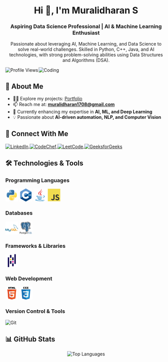 <h1 align="center">Hi 👋, I'm Muralidharan S</h1>
<h3 align="center">Aspiring Data Science Professional | AI & Machine Learning Enthusiast</h3>

<p align="center">
  Passionate about leveraging AI, Machine Learning, and Data Science to solve real-world challenges. 
  Skilled in Python, C++, Java, and AI technologies, with strong problem-solving abilities using Data Structures and Algorithms (DSA).
</p>

<img align="right" alt="Coding" width="400" src="https://cdn.dribbble.com/users/1162077/screenshots/3848914/programmer.gif">

<p align="left"> 
  <img src="https://komarev.com/ghpvc/?username=muralidharan-1708&label=Profile%20views&color=0e75b6&style=flat" alt="Profile Views" /> 
</p>

## 🚀 About Me  
- 👨‍💻 Explore my projects: [Portfolio](https://muralidharan-1708.github.io/muralidharan/)  
- 📫 Reach me at: **muralidharan1708@gmail.com**  
- 🌱 Currently enhancing my expertise in **AI, ML, and Deep Learning**  
- 💡 Passionate about **AI-driven automation, NLP, and Computer Vision**  

## 🔗 Connect With Me  
<p align="left">
  <a href="https://linkedin.com/in/muralidharans1708" target="_blank">
    <img align="center" src="https://raw.githubusercontent.com/rahuldkjain/github-profile-readme-generator/master/src/images/icons/Social/linked-in-alt.svg" alt="LinkedIn" height="30" width="40" />
  </a>
  <a href="https://www.codechef.com/users/murali_1708" target="_blank">
    <img align="center" src="https://cdn.jsdelivr.net/npm/simple-icons@3.1.0/icons/codechef.svg" alt="CodeChef" height="30" width="40" />
  </a>
  <a href="https://www.leetcode.com/muralidharan_1708" target="_blank">
    <img align="center" src="https://raw.githubusercontent.com/rahuldkjain/github-profile-readme-generator/master/src/images/icons/Social/leet-code.svg" alt="LeetCode" height="30" width="40" />
  </a>
  <a href="https://auth.geeksforgeeks.org/user/muralidhagte5" target="_blank">
    <img align="center" src="https://raw.githubusercontent.com/rahuldkjain/github-profile-readme-generator/master/src/images/icons/Social/geeks-for-geeks.svg" alt="GeeksforGeeks" height="30" width="40" />
  </a>
</p>

## 🛠️ Technologies & Tools  

### **Programming Languages**  
<p align="left">
  <img src="https://raw.githubusercontent.com/devicons/devicon/master/icons/python/python-original.svg" alt="Python" width="40" height="40"/>  
  <img src="https://raw.githubusercontent.com/devicons/devicon/master/icons/cplusplus/cplusplus-original.svg" alt="C++" width="40" height="40"/>  
  <img src="https://raw.githubusercontent.com/devicons/devicon/master/icons/java/java-original.svg" alt="Java" width="40" height="40"/>  
  <img src="https://raw.githubusercontent.com/devicons/devicon/master/icons/javascript/javascript-original.svg" alt="JavaScript" width="40" height="40"/>  
</p>

### **Databases**  
<p align="left">
  <img src="https://raw.githubusercontent.com/devicons/devicon/master/icons/mysql/mysql-original-wordmark.svg" alt="MySQL" width="40" height="40"/>  
  <img src="https://raw.githubusercontent.com/devicons/devicon/master/icons/postgresql/postgresql-original-wordmark.svg" alt="PostgreSQL" width="40" height="40"/>  
</p>

### **Frameworks & Libraries**  
<p align="left">
  <img src="https://raw.githubusercontent.com/devicons/devicon/2ae2a900d2f041da66e950e4d48052658d850630/icons/pandas/pandas-original.svg" alt="Pandas" width="40" height="40"/>  
</p>

### **Web Development**  
<p align="left">
  <img src="https://raw.githubusercontent.com/devicons/devicon/master/icons/html5/html5-original-wordmark.svg" alt="HTML5" width="40" height="40"/>  
  <img src="https://raw.githubusercontent.com/devicons/devicon/master/icons/css3/css3-original-wordmark.svg" alt="CSS3" width="40" height="40"/>  
</p>

### **Version Control & Tools**  
<p align="left">
  <img src="https://www.vectorlogo.zone/logos/git-scm/git-scm-icon.svg" alt="Git" width="40" height="40"/>  
</p>

## 📊 GitHub Stats  
<p align="center">
  <img src="https://github-readme-stats.vercel.app/api/top-langs?username=muralidharan-1708&show_icons=true&locale=en&layout=compact" alt="Top Languages" />
</p>
